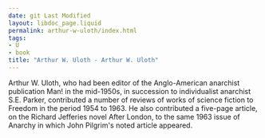 ```yaml
---
date: git Last Modified
layout: libdoc_page.liquid
permalink: arthur-w-uloth/index.html
tags:
- U
- book
title: "Arthur W. Uloth - Arthur W. Uloth"
---
```


Arthur W. Uloth, who had been editor of the Anglo-American anarchist publication Man! in the mid-1950s, in succession to individualist anarchist S.E.  Parker, contributed a number of reviews of works of science fiction to  Freedom in the period 1954 to 1963. He also contributed a five-page article,  on the Richard Jefferies novel After London, to the same 1963 issue of  Anarchy in which John Pilgrim's noted article appeared.